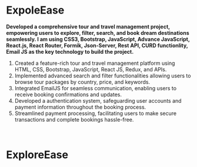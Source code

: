 # ExpoleEase
<b> Developed a comprehensive tour and travel management project, empowering users to explore, filter, search, and book dream destinations seamlessly. I am using CSS3, Bootstrap, JavaScript, Advance JavaScript, React.js, React Router, Formik, Json-Server, Rest API, CURD functionlity, Email JS as the key technology to build the project.</b>
<br>
<ol>
  <li>Created a feature-rich tour and travel management platform using HTML, CSS, Bootstrap, JavaScript, React JS, Redux, and APIs.</li>
  <li>Implemented advanced search and filter functionalities allowing users to browse tour packages by country, price, and keywords.</li>
  <li>Integrated EmailJS for seamless communication, enabling users to receive booking confirmations and updates.</li>
  <li>Developed a authentication system, safeguarding user accounts and payment information throughout the booking process.</li>
  <li>Streamlined payment processing, facilitating users to make secure transactions and complete bookings hassle-free.</li>
</ol>
<br>
<h1>ExploreEase</h1>
